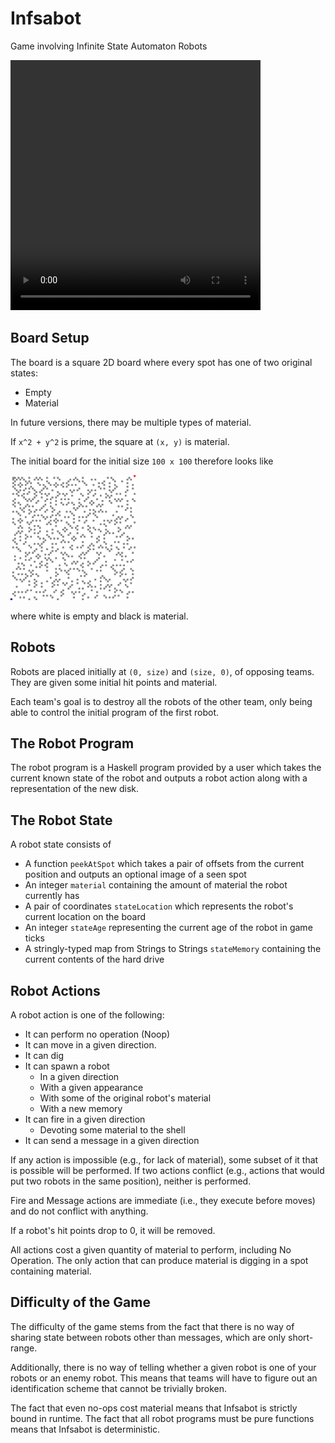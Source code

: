 # Infsabot
Game involving Infinite State Automaton Robots

<video width="400" height="400" controls="controls">
<source src="./demo/demo-moves.mp4" type="video/mp4">
</video>

## Board Setup

The board is a square 2D board where every spot has one of two original states:

 - Empty
 - Material

In future versions, there may be multiple types of material.

If `x^2 + y^2` is prime, the square at `(x, y)` is material.

The initial board for the initial size `100 x 100` therefore looks like

<img src="demo-starting-board.png" alt="Initial game board 100x100" height="200" width="200">

where white is empty and black is material.

## Robots

Robots are placed initially at `(0, size)` and `(size, 0)`, of opposing teams. They are given some initial hit points and material.

Each team's goal is to destroy all the robots of the other team, only being able to control the initial program of the first robot.

## The Robot Program

The robot program is a Haskell program provided by a user which takes the current known state of the robot and outputs a robot action along with a representation of the new disk.

## The Robot State

A robot state consists of

 - A function `peekAtSpot` which takes a pair of offsets from the current position and outputs an optional image of a seen spot
 - An integer `material` containing the amount of material the robot currently has
 - A pair of coordinates `stateLocation` which represents the robot's current location on the board
 - An integer `stateAge` representing the current age of the robot in game ticks
 - A stringly-typed map from Strings to Strings `stateMemory` containing the current contents of the hard drive

## Robot Actions

A robot action is one of the following:

 - It can perform no operation (Noop)
 - It can move in a given direction.
 - It can dig
 - It can spawn a robot
    - In a given direction
    - With a given appearance
    - With some of the original robot's material
    - With a new memory
 - It can fire in a given direction
    - Devoting some material to the shell
 - It can send a message in a given direction

If any action is impossible (e.g., for lack of material), some subset of it that is possible will be performed. If two actions conflict (e.g., actions that would put two robots in the same position), neither is performed.

Fire and Message actions are immediate (i.e., they execute before moves) and do not conflict with anything.

If a robot's hit points drop to 0, it will be removed.

All actions cost a given quantity of material to perform, including No Operation. The only action that can produce material is digging in a spot containing material.

## Difficulty of the Game

The difficulty of the game stems from the fact that there is no way of sharing state between robots other than messages, which are only short-range.

Additionally, there is no way of telling whether a given robot is one of your robots or an enemy robot. This means that teams will have to figure out an identification scheme that cannot be trivially broken.

The fact that even no-ops cost material means that Infsabot is strictly bound in runtime. The fact that all robot programs must be pure functions means that Infsabot is deterministic.
